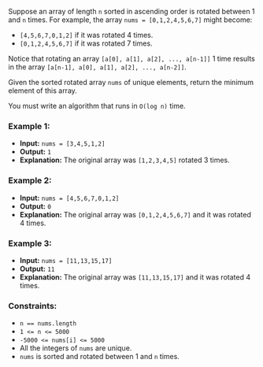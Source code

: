 Suppose an array of length `n` sorted in ascending order is rotated between 1 and `n` times. For example, the array `nums = [0,1,2,4,5,6,7]` might become:

- `[4,5,6,7,0,1,2]` if it was rotated 4 times.
- `[0,1,2,4,5,6,7]` if it was rotated 7 times.

Notice that rotating an array `[a[0], a[1], a[2], ..., a[n-1]]` 1 time results in the array `[a[n-1], a[0], a[1], a[2], ..., a[n-2]]`.

Given the sorted rotated array `nums` of unique elements, return the minimum element of this array.

You must write an algorithm that runs in `O(log n)` time.

### Example 1:
- **Input:** `nums = [3,4,5,1,2]`
- **Output:** `1`
- **Explanation:** The original array was `[1,2,3,4,5]` rotated 3 times.

### Example 2:
- **Input:** `nums = [4,5,6,7,0,1,2]`
- **Output:** `0`
- **Explanation:** The original array was `[0,1,2,4,5,6,7]` and it was rotated 4 times.

### Example 3:
- **Input:** `nums = [11,13,15,17]`
- **Output:** `11`
- **Explanation:** The original array was `[11,13,15,17]` and it was rotated 4 times.

### Constraints:
- `n == nums.length`
- `1 <= n <= 5000`
- `-5000 <= nums[i] <= 5000`
- All the integers of `nums` are unique.
- `nums` is sorted and rotated between 1 and `n` times.
